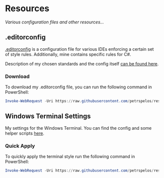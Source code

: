 # Resources

_Various configuration files and other resources..._

## .editorconfig

[.editorconfig](https://editorconfig.org/) is a configuration file for various IDEs enforcing a certain set of style rules. Additionally, mine contains specific rules for C#.

Description of my chosen standards and the config itself [can be found here](/editorconfig/README.md).

### Download

To download my .editorconfig file, you can run the following command in PowerShell:

```ps1
Invoke-WebRequest -Uri https://raw.githubusercontent.com/petrspelos/resources/main/editorconfig/.editorconfig -OutFile ./.editorconfig
```

## Windows Terminal Settings

My settings for the Windows Terminal. You can find the config and some helper scripts [here](/windows-terminal/).

### Quick Apply

To quickly apply the terminal style run the following command in PowerShell:

```ps1
Invoke-WebRequest -Uri https://raw.githubusercontent.com/petrspelos/resources/main/windows-terminal/settings.json -OutFile "$env:LOCALAPPDATA\Packages\Microsoft.WindowsTerminal_8wekyb3d8bbwe\LocalState\settings.json"
```
